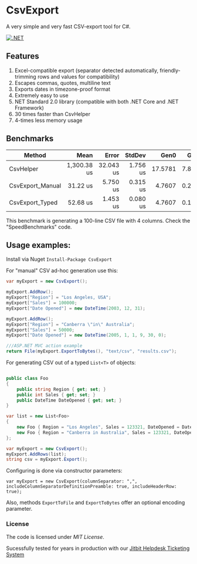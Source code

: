 # CsvExport
A very simple and very fast CSV-export tool for C#.

[![.NET](https://github.com/jitbit/CsvExport/actions/workflows/dotnet.yml/badge.svg)](https://github.com/jitbit/CsvExport/actions/workflows/dotnet.yml)

## Features

1. Excel-compatible export (separator detected automatically, friendly-trimming rows and values for compatibility)
2. Escapes commas, quotes, multiline text
3. Exports dates in timezone-proof format
4. Extremely easy to use
5. NET Standard 2.0 library (compatible with both .NET Core and .NET Framework)
6. 30 times faster than CsvHelper
7. 4-times less memory usage

## Benchmarks

|            Method |        Mean |     Error |   StdDev |    Gen0 |   Gen1 | Allocated |
|------------------ |------------:|----------:|---------:|--------:|-------:|----------:|
|         CsvHelper | 1,300.38 us | 32.043 us | 1.756 us | 17.5781 | 7.8125 | 114.25 KB |
|  CsvExport_Manual |    31.22 us |  5.750 us | 0.315 us |  4.7607 | 0.2441 |  29.37 KB |
|   CsvExport_Typed |    52.68 us |  1.453 us | 0.080 us |  4.7607 | 0.1221 |  29.46 KB |

This benchmark is generating a 100-line CSV file with 4 columns. Check the "SpeedBenchmarks" code.

## Usage examples:

Install via Nuget `Install-Package CsvExport`

For "manual" CSV ad-hoc generation use this:

```c#
var myExport = new CsvExport();

myExport.AddRow();
myExport["Region"] = "Los Angeles, USA";
myExport["Sales"] = 100000;
myExport["Date Opened"] = new DateTime(2003, 12, 31);

myExport.AddRow();
myExport["Region"] = "Canberra \"in\" Australia";
myExport["Sales"] = 50000;
myExport["Date Opened"] = new DateTime(2005, 1, 1, 9, 30, 0);

///ASP.NET MVC action example
return File(myExport.ExportToBytes(), "text/csv", "results.csv");
```

For generating CSV out of a typed `List<T>` of objects:

```c#

public class Foo
{
	public string Region { get; set; }
	public int Sales { get; set; }
	public DateTime DateOpened { get; set; }
}

var list = new List<Foo>
{
	new Foo { Region = "Los Angeles", Sales = 123321, DateOpened = DateTime.Now },
	new Foo { Region = "Canberra in Australia", Sales = 123321, DateOpened = DateTime.Now },
};

var myExport = new CsvExport();
myExport.AddRows(list);
string csv = myExport.Export();
```
Configuring is done via constructor parameters:

```
var myExport = new CsvExport(columnSeparator: ",", includeColumnSeparatorDefinitionPreamble: true, includeHeaderRow: true);
```

Also, methods `ExportToFile` and `ExportToBytes` offer an optional encoding parameter.

### License

The code is licensed under *MIT License*.

Sucessfully tested for years in production with our [Jitbit Helpdesk Ticketing System](https://www.jitbit.com/helpdesk/)
